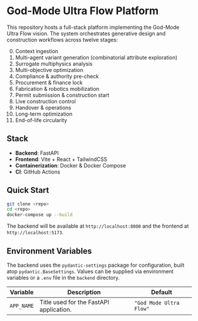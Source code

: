 # God-Mode Ultra Flow Platform

This repository hosts a full-stack platform implementing the God-Mode Ultra Flow vision. The system orchestrates generative design and construction workflows across twelve stages:

0. Context ingestion
1. Multi-agent variant generation (combinatorial attribute exploration)
2. Surrogate multiphysics analysis
3. Multi-objective optimization
4. Compliance & authority pre-check
5. Procurement & finance lock
6. Fabrication & robotics mobilization
7. Permit submission & construction start
8. Live construction control
9. Handover & operations
10. Long-term optimization
11. End-of-life circularity

## Stack

- **Backend**: FastAPI
- **Frontend**: Vite + React + TailwindCSS
- **Containerization**: Docker & Docker Compose
- **CI**: GitHub Actions

## Quick Start

```bash
git clone <repo>
cd <repo>
docker-compose up --build
```

The backend will be available at `http://localhost:8000` and the frontend at `http://localhost:5173`.

## Environment Variables

The backend uses the `pydantic-settings` package for configuration, built atop
`pydantic.BaseSettings`. Values can be supplied via environment variables or a
`.env` file in the `backend` directory.

| Variable  | Description                                | Default               |
|-----------|--------------------------------------------|-----------------------|
| `APP_NAME` | Title used for the FastAPI application.    | `"God Mode Ultra Flow"` |
